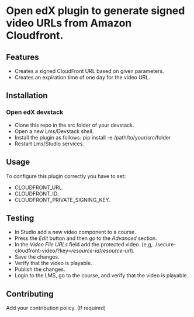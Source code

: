 # Open edX plugin to generate signed video URLs from Amazon Cloudfront.

## Features

- Creates a signed CloudFront URL based on given parameters.
- Creates an expiration time of one day for the video URL.

## Installation

### Open edX devstack

- Clone this repo in the src folder of your devstack.
- Open a new Lms/Devstack shell.
- Install the plugin as follows: pip install -e /path/to/your/src/folder
- Restart Lms/Studio services.

## Usage

To configure this plugin correctly you have to set:

- CLOUDFRONT_URL.
- CLOUDFRONT_ID.
- CLOUDFRONT_PRIVATE_SIGNING_KEY.

## Testing

- In Studio add a new video component to a course.
- Press the *Edit* button and then go to the *Advanced* section.
- In the *Video File URLs* field add the protected video. (e,g,. /secure-cloudfront-video/?key=*resource-id*/*resource-url*).
- Save the changes.
- Verify that the video is playable.
- Publish the changes.
- Login to the LMS, go to the course, and verify that the video is playable.

## Contributing

Add your contribution policy. (If required)
